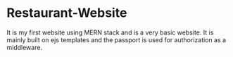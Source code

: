 # Restaurant-Website
It is my first website using MERN stack and is a very basic website.
It is mainly built on ejs templates and the passport is used for authorization as a middleware.
